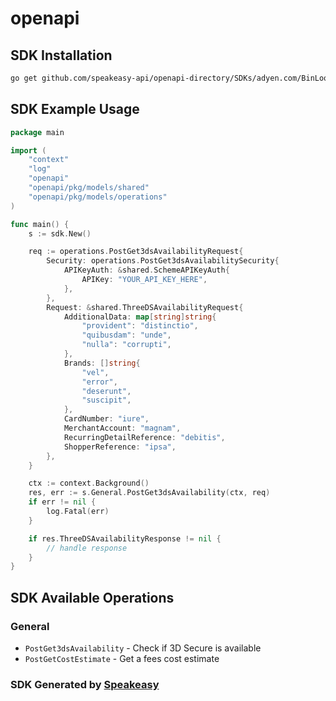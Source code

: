 # openapi

<!-- Start SDK Installation -->
## SDK Installation

```bash
go get github.com/speakeasy-api/openapi-directory/SDKs/adyen.com/BinLookupService/53/go
```
<!-- End SDK Installation -->

## SDK Example Usage
<!-- Start SDK Example Usage -->
```go
package main

import (
    "context"
    "log"
    "openapi"
    "openapi/pkg/models/shared"
    "openapi/pkg/models/operations"
)

func main() {
    s := sdk.New()

    req := operations.PostGet3dsAvailabilityRequest{
        Security: operations.PostGet3dsAvailabilitySecurity{
            APIKeyAuth: &shared.SchemeAPIKeyAuth{
                APIKey: "YOUR_API_KEY_HERE",
            },
        },
        Request: &shared.ThreeDSAvailabilityRequest{
            AdditionalData: map[string]string{
                "provident": "distinctio",
                "quibusdam": "unde",
                "nulla": "corrupti",
            },
            Brands: []string{
                "vel",
                "error",
                "deserunt",
                "suscipit",
            },
            CardNumber: "iure",
            MerchantAccount: "magnam",
            RecurringDetailReference: "debitis",
            ShopperReference: "ipsa",
        },
    }

    ctx := context.Background()
    res, err := s.General.PostGet3dsAvailability(ctx, req)
    if err != nil {
        log.Fatal(err)
    }

    if res.ThreeDSAvailabilityResponse != nil {
        // handle response
    }
}
```
<!-- End SDK Example Usage -->

<!-- Start SDK Available Operations -->
## SDK Available Operations


### General

* `PostGet3dsAvailability` - Check if 3D Secure is available
* `PostGetCostEstimate` - Get a fees cost estimate
<!-- End SDK Available Operations -->

### SDK Generated by [Speakeasy](https://docs.speakeasyapi.dev/docs/using-speakeasy/client-sdks)
